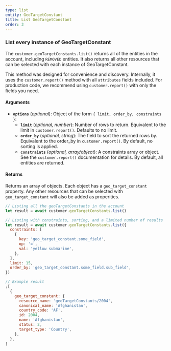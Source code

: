 ```yaml
---
type: list
entity: GeoTargetConstant
title: List GeoTargetConstant
order: 3
---
```


### List every instance of GeoTargetConstant

The `customer.geoTargetConstants.list()` returns all of the entities in the account, including `REMOVED` entities. It also returns all other resources that can be selected with each instance of GeoTargetConstant.

This method was designed for convenience and discovery. Internally, it uses the `customer.report()` method with all `attributes` fields included. For production code, we recommend using `customer.report()` with only the fields you need.

#### Arguments

- **`options`** (_optional_): Object of the form `{ limit, order_by, constraints }`:
  - **`limit`** (_optional, number_): Number of rows to return. Equivalent to the limit in `customer.report()`. Defaults to no limit.
  - **`order_by`** (_optional, string_): The field to sort the returned rows by. Equivalent to the order_by in `customer.report()`. By default, no sorting is applied.
  - **`constraints`** (_optional, array/object_): A constraints array or object. See the `customer.report()` documentation for details. By default, all entities are returned.

#### Returns

Returns an array of objects.
Each object has a `geo_target_constant` property. Any other resources that can be selected with `geo_target_constant` will also be added as properities.

```javascript
// Listing all the geoTargetConstants in the account
let result = await customer.geoTargetConstants.list()

// Listing with constraints, sorting, and a limited number of results
let result = await customer.geoTargetConstants.list({
  constraints: [
    {
      key: 'geo_target_constant.some_field',
      op: '=',
      val: 'yellow submarine',
    },
  ],
  limit: 15,
  order_by: 'geo_target_constant.some_field.sub_field',
})
```

```javascript
// Example result
;[
  {
    geo_target_constant: {
      resource_name: 'geoTargetConstants/2004',
      canonical_name: 'Afghanistan',
      country_code: 'AF',
      id: 2004,
      name: 'Afghanistan',
      status: 2,
      target_type: 'Country',
    },
  },
]
```
